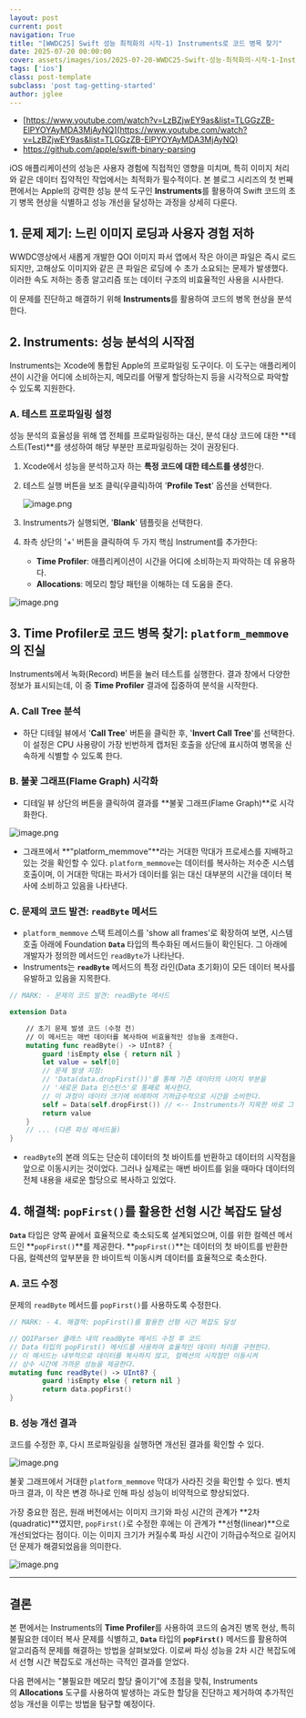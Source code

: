 ```yaml
---
layout: post
current: post
navigation: True
title: "[WWDC25] Swift 성능 최적화의 시작-1) Instruments로 코드 병목 찾기"
date: 2025-07-20 00:00:00
cover: assets/images/ios/2025-07-20-WWDC25-Swift-성능-최적화의-시작-1-Instruments로-코드-병목-찾기/2025-07-20_23-19-49.png
tags: ['ios']
class: post-template
subclass: 'post tag-getting-started'
author: jglee
---
```

- [https://www.youtube.com/watch?v=LzBZjwEY9as&list=TLGGzZB-ElPYOYAyMDA3MjAyNQ](https://www.youtube.com/watch?v=LzBZjwEY9as&list=TLGGzZB-ElPYOYAyMDA3MjAyNQ)
- https://github.com/apple/swift-binary-parsing

iOS 애플리케이션의 성능은 사용자 경험에 직접적인 영향을 미치며, 특히 이미지 처리와 같은 데이터 집약적인 작업에서는 최적화가 필수적이다. 본 블로그 시리즈의 첫 번째 편에서는 Apple의 강력한 성능 분석 도구인 **Instruments**를 활용하여 Swift 코드의 초기 병목 현상을 식별하고 성능 개선을 달성하는 과정을 상세히 다룬다.

## 1. 문제 제기: 느린 이미지 로딩과 사용자 경험 저하

WWDC영상에서 새롭게 개발한 QOI 이미지 파서 앱에서 작은 아이콘 파일은 즉시 로드되지만, 고해상도 이미지와 같은 큰 파일은 로딩에 수 초가 소요되는 문제가 발생했다. 이러한 속도 저하는 종종 알고리즘 또는 데이터 구조의 비효율적인 사용을 시사한다. 

이 문제를 진단하고 해결하기 위해 **Instruments**를 활용하여 코드의 병목 현상을 분석한다.

## 2. Instruments: 성능 분석의 시작점

Instruments는 Xcode에 통합된 Apple의 프로파일링 도구이다. 이 도구는 애플리케이션이 시간을 어디에 소비하는지, 메모리를 어떻게 할당하는지 등을 시각적으로 파악할 수 있도록 지원한다.

### A. 테스트 프로파일링 설정

성능 분석의 효율성을 위해 앱 전체를 프로파일링하는 대신, 분석 대상 코드에 대한 **테스트(Test)**를 생성하여 해당 부분만 프로파일링하는 것이 권장된다.

1. Xcode에서 성능을 분석하고자 하는 **특정 코드에 대한 테스트를 생성**한다.
2. 테스트 실행 버튼을 보조 클릭(우클릭)하여 '**Profile Test**' 옵션을 선택한다.
    
    ![image.png](assets/images/ios/2025-07-20-WWDC25-Swift-성능-최적화의-시작-1-Instruments로-코드-병목-찾기/image.png)
    
3. Instruments가 실행되면, '**Blank**' 템플릿을 선택한다.
4. 좌측 상단의 '+' 버튼을 클릭하여 두 가지 핵심 Instrument를 추가한다:
    - **Time Profiler**: 애플리케이션이 시간을 어디에 소비하는지 파악하는 데 유용하다.
    - **Allocations**: 메모리 할당 패턴을 이해하는 데 도움을 준다.

![image.png](assets/images/ios/2025-07-20-WWDC25-Swift-성능-최적화의-시작-1-Instruments로-코드-병목-찾기/image%201.png)

## 3. Time Profiler로 코드 병목 찾기: `platform_memmove`의 진실

Instruments에서 녹화(Record) 버튼을 눌러 테스트를 실행한다. 결과 창에서 다양한 정보가 표시되는데, 이 중 **Time Profiler** 결과에 집중하여 분석을 시작한다.

### A. Call Tree 분석

- 하단 디테일 뷰에서 '**Call Tree**' 버튼을 클릭한 후, '**Invert Call Tree**'를 선택한다. 이 설정은 CPU 사용량이 가장 빈번하게 캡처된 호출을 상단에 표시하여 병목을 신속하게 식별할 수 있도록 한다.

### B. 불꽃 그래프(Flame Graph) 시각화

- 디테일 뷰 상단의 버튼을 클릭하여 결과를 **불꽃 그래프(Flame Graph)**로 시각화한다.

![image.png](assets/images/ios/2025-07-20-WWDC25-Swift-성능-최적화의-시작-1-Instruments로-코드-병목-찾기/image%202.png)

- 그래프에서 **"platform_memmove"**라는 거대한 막대가 프로세스를 지배하고 있는 것을 확인할 수 있다. `platform_memmove`는 데이터를 복사하는 저수준 시스템 호출이며, 이 거대한 막대는 파서가 데이터를 읽는 대신 대부분의 시간을 데이터 복사에 소비하고 있음을 나타낸다.

### C. 문제의 코드 발견: `readByte` 메서드

- `platform_memmove` 스택 트레이스를 'show all frames'로 확장하여 보면, 시스템 호출 아래에 Foundation **`Data`** 타입의 특수화된 메서드들이 확인된다. 그 아래에 개발자가 정의한 메서드인 `readByte`가 나타난다.
- Instruments는 **`readByte`** 메서드의 특정 라인(Data 초기화)이 모든 데이터 복사를 유발하고 있음을 지목한다.

```swift
// MARK: - 문제의 코드 발견: readByte 메서드

extension Data

	// 초기 문제 발생 코드 (수정 전)
	// 이 메서드는 매번 데이터를 복사하여 비효율적인 성능을 초래한다.
	mutating func readByte() -> UInt8? {
		guard !isEmpty else { return nil }
		let value = self[0]
		// 문제 발생 지점:
		// 'Data(data.dropFirst())'를 통해 기존 데이터의 나머지 부분을
		// '새로운 Data 인스턴스'로 통째로 복사한다.
		// 이 과정이 데이터 크기에 비례하여 기하급수적으로 시간을 소비한다.
		self = Data(self.dropFirst()) // <-- Instruments가 지목한 바로 그 라인
		return value
	}
    // ... (다른 파싱 메서드들)
}
```

- `readByte`의 본래 의도는 단순히 데이터의 첫 바이트를 반환하고 데이터의 시작점을 앞으로 이동시키는 것이었다. 그러나 실제로는 매번 바이트를 읽을 때마다 데이터의 전체 내용을 새로운 할당으로 복사하고 있었다.

## 4. 해결책: `popFirst()`를 활용한 선형 시간 복잡도 달성

**`Data`** 타입은 양쪽 끝에서 효율적으로 축소되도록 설계되었으며, 이를 위한 컬렉션 메서드인 **`popFirst()`**를 제공한다. **`popFirst()`**는 데이터의 첫 바이트를 반환한 다음, 컬렉션의 앞부분을 한 바이트씩 이동시켜 데이터를 효율적으로 축소한다.

### A. 코드 수정

문제의 `readByte` 메서드를 `popFirst()`를 사용하도록 수정한다.

```swift
// MARK: - 4. 해결책: popFirst()를 활용한 선형 시간 복잡도 달성

// QOIParser 클래스 내의 readByte 메서드 수정 후 코드
// Data 타입의 popFirst() 메서드를 사용하여 효율적인 데이터 처리를 구현한다.
// 이 메서드는 내부적으로 데이터를 복사하지 않고, 컬렉션의 시작점만 이동시켜
// 상수 시간에 가까운 성능을 제공한다.
mutating func readByte() -> UInt8? {
		guard !isEmpty else { return nil }
		return data.popFirst()
}
```

### B. 성능 개선 결과

코드를 수정한 후, 다시 프로파일링을 실행하면 개선된 결과를 확인할 수 있다.

![image.png](assets/images/ios/2025-07-20-WWDC25-Swift-성능-최적화의-시작-1-Instruments로-코드-병목-찾기/image%203.png)

불꽃 그래프에서 거대한 `platform_memmove` 막대가 사라진 것을 확인할 수 있다. 벤치마크 결과, 이 작은 변경 하나로 인해 파싱 성능이 비약적으로 향상되었다.

가장 중요한 점은, 원래 버전에서는 이미지 크기와 파싱 시간의 관계가 **2차(quadratic)**였지만, `popFirst()`로 수정한 후에는 이 관계가 **선형(linear)**으로 개선되었다는 점이다. 이는 이미지 크기가 커질수록 파싱 시간이 기하급수적으로 길어지던 문제가 해결되었음을 의미한다.

![image.png](assets/images/ios/2025-07-20-WWDC25-Swift-성능-최적화의-시작-1-Instruments로-코드-병목-찾기/image%204.png)

---

## 결론

본 편에서는 Instruments의 **Time Profiler**를 사용하여 코드의 숨겨진 병목 현상, 특히 불필요한 데이터 복사 문제를 식별하고, **`Data`** 타입의 **`popFirst()`** 메서드를 활용하여 알고리즘적 문제를 해결하는 방법을 살펴보았다. 이로써 파싱 성능을 2차 시간 복잡도에서 선형 시간 복잡도로 개선하는 극적인 결과를 얻었다.

다음 편에서는 "불필요한 메모리 할당 줄이기"에 초점을 맞춰, Instruments의 **Allocations** 도구를 사용하여 발생하는 과도한 할당을 진단하고 제거하여 추가적인 성능 개선을 이루는 방법을 탐구할 예정이다.